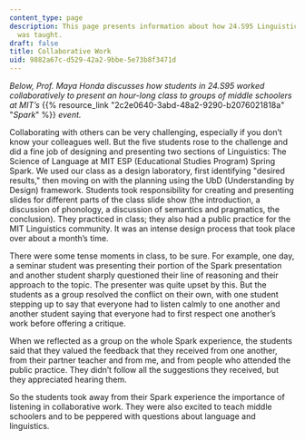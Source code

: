 ```yaml
---
content_type: page
description: This page presents information about how 24.S95 Linguistics in K-12 Education
  was taught.
draft: false
title: Collaborative Work
uid: 9882a67c-d529-42a2-9bbe-5e73b8f3471d
---
```

*Below, Prof. Maya Honda discusses how students in 24.S95 worked collaboratively to present an hour-long class to groups of middle schoolers at MIT’s* {{% resource_link "2c2e0640-3abd-48a2-9290-b2076021818a" "*Spark*" %}} *event.*

Collaborating with others can be very challenging, especially if you don’t know your colleagues well. But the five students rose to the challenge and did a fine job of designing and presenting two sections of Linguistics: The Science of Language at MIT ESP (Educational Studies Program) Spring Spark. We used our class as a design laboratory, first identifying "desired results," then moving on with the planning using the UbD (Understanding by Design) framework. Students took responsibility for creating and presenting slides for different parts of the class slide show (the introduction, a discussion of phonology, a discussion of semantics and pragmatics, the conclusion). They practiced in class; they also had a public practice for the MIT Linguistics community. It was an intense design process that took place over about a month’s time.

There were some tense moments in class, to be sure. For example, one day, a seminar student was presenting their portion of the Spark presentation and another student sharply questioned their line of reasoning and their approach to the topic. The presenter was quite upset by this. But the students as a group resolved the conflict on their own, with one student stepping up to say that everyone had to listen calmly to one another and another student saying that everyone had to first respect one another’s work before offering a critique.

When we reflected as a group on the whole Spark experience, the students said that they valued the feedback that they received from one another, from their partner teacher and from me, and from people who attended the public practice. They didn’t follow all the suggestions they received, but they appreciated hearing them.

So the students took away from their Spark experience the importance of listening in collaborative work. They were also excited to teach middle schoolers and to be peppered with questions about language and linguistics.